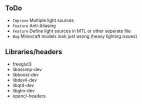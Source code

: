 ## ToDo

* `Improve` Multiple light sources
* `Feature` Anti-Aliasing
* `Feature` Define light sources in MTL or other seperate file
* `Bug` Minecraft models look just wrong (heavy lighting issues)


## Libraries/headers

* freeglut3
* libassimp-dev
* libboost-dev
* libdevil-dev
* libqt4-dev
* libglm-dev
* opencl-headers
